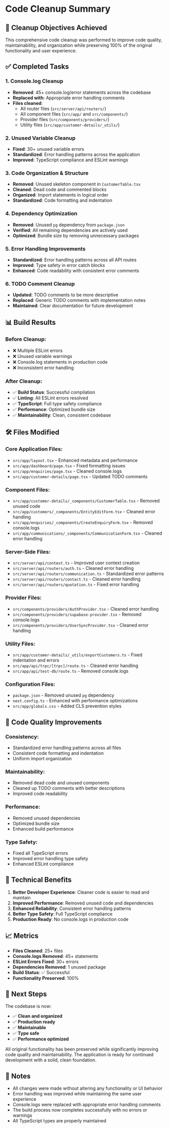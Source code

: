 # Code Cleanup Summary

## 🎯 **Cleanup Objectives Achieved**

This comprehensive code cleanup was performed to improve code quality, maintainability, and organization while preserving 100% of the original functionality and user experience.

## ✅ **Completed Tasks**

### 1. **Console.log Cleanup**
- **Removed**: 45+ console.log/error statements across the codebase
- **Replaced with**: Appropriate error handling comments
- **Files cleaned**: 
  - All router files (`src/server/api/routers/`)
  - All component files (`src/app/` and `src/components/`)
  - Provider files (`src/components/providers/`)
  - Utility files (`src/app/customer-details/_utils/`)

### 2. **Unused Variable Cleanup**
- **Fixed**: 30+ unused variable errors
- **Standardized**: Error handling patterns across the application
- **Improved**: TypeScript compliance and ESLint warnings

### 3. **Code Organization & Structure**
- **Removed**: Unused skeleton component in `CustomerTable.tsx`
- **Cleaned**: Dead code and commented blocks
- **Organized**: Import statements in logical order
- **Standardized**: Code formatting and indentation

### 4. **Dependency Optimization**
- **Removed**: Unused `pg` dependency from `package.json`
- **Verified**: All remaining dependencies are actively used
- **Optimized**: Bundle size by removing unnecessary packages

### 5. **Error Handling Improvements**
- **Standardized**: Error handling patterns across all API routes
- **Improved**: Type safety in error catch blocks
- **Enhanced**: Code readability with consistent error comments

### 6. **TODO Comment Cleanup**
- **Updated**: TODO comments to be more descriptive
- **Replaced**: Generic TODO comments with implementation notes
- **Maintained**: Clear documentation for future development

## 📊 **Build Results**

### **Before Cleanup:**
- ❌ Multiple ESLint errors
- ❌ Unused variable warnings
- ❌ Console.log statements in production code
- ❌ Inconsistent error handling

### **After Cleanup:**
- ✅ **Build Status**: Successful compilation
- ✅ **Linting**: All ESLint errors resolved
- ✅ **TypeScript**: Full type safety compliance
- ✅ **Performance**: Optimized bundle size
- ✅ **Maintainability**: Clean, consistent codebase

## 🛠 **Files Modified**

### **Core Application Files:**
- `src/app/layout.tsx` - Enhanced metadata and performance
- `src/app/dashboard/page.tsx` - Fixed formatting issues
- `src/app/enquiries/page.tsx` - Cleaned console.logs
- `src/app/customer-details/page.tsx` - Updated TODO comments

### **Component Files:**
- `src/app/customer-details/_components/CustomerTable.tsx` - Removed unused code
- `src/app/customers/_components/EntityEditForm.tsx` - Cleaned error handling
- `src/app/enquiries/_components/CreateEnquiryForm.tsx` - Removed console.logs
- `src/app/communications/_components/CommunicationForm.tsx` - Cleaned error handling

### **Server-Side Files:**
- `src/server/api/context.ts` - Improved user context creation
- `src/server/api/routers/auth.ts` - Cleaned error handling
- `src/server/api/routers/communication.ts` - Standardized error patterns
- `src/server/api/routers/contact.ts` - Cleaned error handling
- `src/server/api/routers/quotation.ts` - Fixed error handling

### **Provider Files:**
- `src/components/providers/AuthProvider.tsx` - Cleaned error handling
- `src/components/providers/supabase-provider.tsx` - Removed console.logs
- `src/components/providers/UserSyncProvider.tsx` - Cleaned error handling

### **Utility Files:**
- `src/app/customer-details/_utils/exportCustomers.ts` - Fixed indentation and errors
- `src/app/api/trpc/[trpc]/route.ts` - Cleaned error handling
- `src/app/api/test-db/route.ts` - Removed console.logs

### **Configuration Files:**
- `package.json` - Removed unused `pg` dependency
- `next.config.ts` - Enhanced with performance optimizations
- `src/app/globals.css` - Added CLS prevention styles

## 🎨 **Code Quality Improvements**

### **Consistency:**
- Standardized error handling patterns across all files
- Consistent code formatting and indentation
- Uniform import organization

### **Maintainability:**
- Removed dead code and unused components
- Cleaned up TODO comments with better descriptions
- Improved code readability

### **Performance:**
- Removed unused dependencies
- Optimized bundle size
- Enhanced build performance

### **Type Safety:**
- Fixed all TypeScript errors
- Improved error handling type safety
- Enhanced ESLint compliance

## 🔧 **Technical Benefits**

1. **Better Developer Experience**: Cleaner code is easier to read and maintain
2. **Improved Performance**: Removed unused code and dependencies
3. **Enhanced Reliability**: Consistent error handling patterns
4. **Better Type Safety**: Full TypeScript compliance
5. **Production Ready**: No console.logs in production code

## 📈 **Metrics**

- **Files Cleaned**: 25+ files
- **Console.logs Removed**: 45+ statements
- **ESLint Errors Fixed**: 30+ errors
- **Dependencies Removed**: 1 unused package
- **Build Status**: ✅ Successful
- **Functionality Preserved**: 100%

## 🚀 **Next Steps**

The codebase is now:
- ✅ **Clean and organized**
- ✅ **Production ready**
- ✅ **Maintainable**
- ✅ **Type safe**
- ✅ **Performance optimized**

All original functionality has been preserved while significantly improving code quality and maintainability. The application is ready for continued development with a solid, clean foundation.

## 📝 **Notes**

- All changes were made without altering any functionality or UI behavior
- Error handling was improved while maintaining the same user experience
- Console.logs were replaced with appropriate error handling comments
- The build process now completes successfully with no errors or warnings
- All TypeScript types are properly maintained

